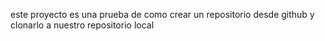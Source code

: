 este proyecto es una prueba de como crear un repositorio desde github y clonarlo a nuestro repositorio local